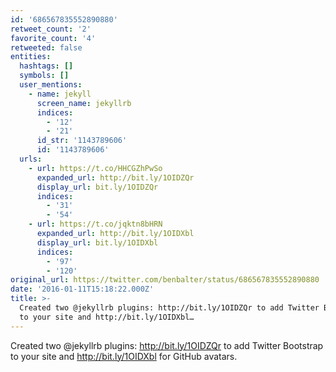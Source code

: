 ```yaml
---
id: '686567835552890880'
retweet_count: '2'
favorite_count: '4'
retweeted: false
entities:
  hashtags: []
  symbols: []
  user_mentions:
    - name: jekyll
      screen_name: jekyllrb
      indices:
        - '12'
        - '21'
      id_str: '1143789606'
      id: '1143789606'
  urls:
    - url: https://t.co/HHCGZhPwSo
      expanded_url: http://bit.ly/1OIDZQr
      display_url: bit.ly/1OIDZQr
      indices:
        - '31'
        - '54'
    - url: https://t.co/jqktn8bHRN
      expanded_url: http://bit.ly/1OIDXbl
      display_url: bit.ly/1OIDXbl
      indices:
        - '97'
        - '120'
original_url: https://twitter.com/benbalter/status/686567835552890880
date: '2016-01-11T15:18:22.000Z'
title: >-
  Created two @jekyllrb plugins: http://bit.ly/1OIDZQr to add Twitter Bootstrap
  to your site and http://bit.ly/1OIDXbl…
---
```


Created two @jekyllrb plugins: http://bit.ly/1OIDZQr to add Twitter Bootstrap to your site and http://bit.ly/1OIDXbl for GitHub avatars.